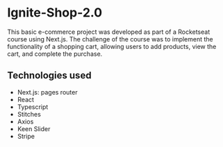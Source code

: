 # Ignite-Shop-2.0

This basic e-commerce project was developed as part of a Rocketseat course using Next.js. The challenge of the course was to implement the functionality of a shopping cart, allowing users to add products, view the cart, and complete the purchase.

## Technologies used

- Next.js: pages router
- React
- Typescript
- Stitches
- Axios
- Keen Slider
- Stripe
